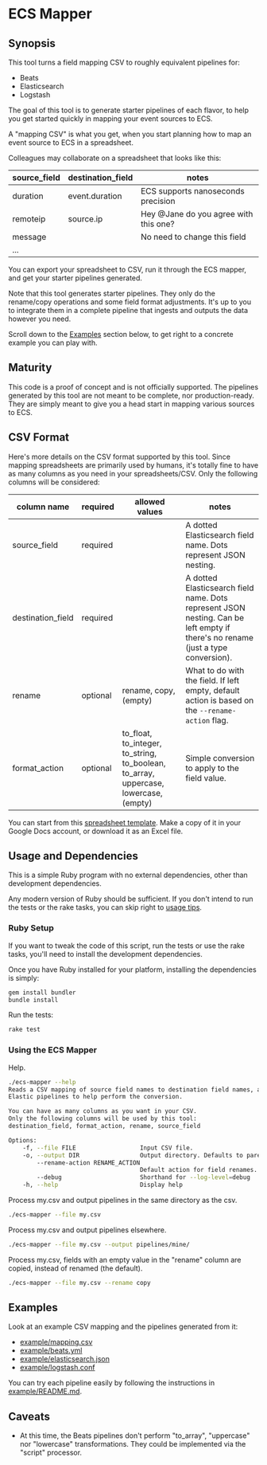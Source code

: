# ECS Mapper

## Synopsis

This tool turns a field mapping CSV to roughly equivalent pipelines for:

- Beats
- Elasticsearch
- Logstash

The goal of this tool is to generate starter pipelines of each flavor, to
help you get started quickly in mapping your event sources to ECS.

A "mapping CSV" is what you get, when you start planning how to map an event
source to ECS in a spreadsheet.

Colleagues may collaborate on a spreadsheet that looks like this:

| source\_field | destination\_field | notes  |
|--------------|-------------------|---------------------------------------|
| duration     | event.duration    | ECS supports nanoseconds precision    |
| remoteip     | source.ip         | Hey @Jane do you agree with this one? |
| message      |                   | No need to change this field          |
| ...          |                   |                                       |

You can export your spreadsheet to CSV, run it through the ECS mapper,
and get your starter pipelines generated.

Note that this tool generates starter pipelines. They only do the rename/copy
operations and some field format adjustments. It's up to you to integrate them
in a complete pipeline that ingests and outputs the data however you need.

Scroll down to the [Examples](#examples) section below, to get right to a
concrete example you can play with.

## Maturity

This code is a proof of concept and is not officially supported.
The pipelines generated by this tool are not meant to be complete, nor production-ready.
They are simply meant to give you a head start in mapping various sources to ECS.

## CSV Format

Here's more details on the CSV format supported by this tool. Since mapping
spreadsheets are primarily used by humans, it's totally fine to have as many columns
as you need in your spreadsheets/CSV. Only the following columns will be considered:

| column name | required | allowed values | notes |
|-------------|----------|----------------|-------|
| source\_field | required |  | A dotted Elasticsearch field name. Dots represent JSON nesting. |
| destination\_field | required |  | A dotted Elasticsearch field name. Dots represent JSON nesting. Can be left empty if there's no rename (just a type conversion). |
| rename | optional | rename, copy, (empty) | What to do with the field. If left empty, default action is based on the `--rename-action` flag. |
| format\_action | optional | to\_float, to\_integer, to\_string, to\_boolean, to\_array, uppercase, lowercase, (empty) | Simple conversion to apply to the field value. |

You can start from this
[spreadsheet template](https://docs.google.com/spreadsheets/d/1m5JiOTeZtUueW3VOVqS8bFYqNGEEyp0jAsgO12NFkNM). Make a copy of it in your Google Docs account, or download it as an Excel file.

## Usage and Dependencies

This is a simple Ruby program with no external dependencies, other than development
dependencies.

Any modern version of Ruby should be sufficient. If you don't intend to run the
tests or the rake tasks, you can skip right to [usage tips](#using-the-ecs-mapper).

### Ruby Setup

If you want to tweak the code of this script, run the tests or use the rake tasks,
you'll need to install the development dependencies.

Once you have Ruby installed for your platform, installing the dependencies is simply:

```bash
gem install bundler
bundle install
```

Run the tests:

```bash
rake test
```

### Using the ECS Mapper

Help.

```bash
./ecs-mapper --help
Reads a CSV mapping of source field names to destination field names, and generates
Elastic pipelines to help perform the conversion.

You can have as many columns as you want in your CSV.
Only the following columns will be used by this tool:
destination_field, format_action, rename, source_field

Options:
    -f, --file FILE                  Input CSV file.
    -o, --output DIR                 Output directory. Defaults to parent dir of --file.
        --rename-action RENAME_ACTION
                                     Default action for field renames. Acceptable values are: copy, rename. Default is rename.
        --debug                      Shorthand for --log-level=debug
    -h, --help                       Display help

```

Process my.csv and output pipelines in the same directory as the csv.

```bash
./ecs-mapper --file my.csv
```

Process my.csv and output pipelines elsewhere.

```bash
./ecs-mapper --file my.csv --output pipelines/mine/
```

Process my.csv, fields with an empty value in the "rename" column are copied,
instead of renamed (the default).

```bash
./ecs-mapper --file my.csv --rename copy
```

## Examples

Look at an example CSV mapping and the pipelines generated from it:

- [example/mapping.csv](example/mapping.csv)
- [example/beats.yml](example/beats.yml)
- [example/elasticsearch.json](example/elasticsearch.json)
- [example/logstash.conf](example/logstash.conf)

You can try each pipeline easily by following the instructions
in [example/README.md](example/).

## Caveats

* At this time, the Beats pipelines don't perform "to\_array", "uppercase" nor
  "lowercase" transformations. They could be implemented via the "script" processor.
